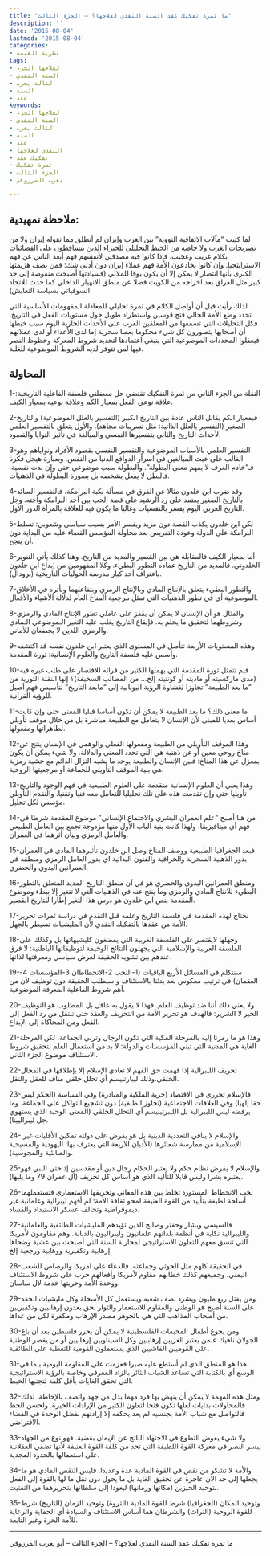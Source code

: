 ```yaml
---
title: "ما ثمرة تفكيك عقد السنة النقدي لعلاجها؟ – الجزء الثالث"
description: ''
date: '2015-08-04'
lastmod: '2015-08-04'
categories:
- نظرية القيمة
tags:
- لعلاجها الجزء
- السنة النقدي
- الثالث يعرب
- السنة
- عقد
keywords:
- لعلاجها الجزء
- السنة النقدي
- الثالث يعرب
- السنة
- عقد
- النقدي لعلاجها
- تفكيك عقد
- ثمرة تفكيك
- الجزء الثالث
- يعرب المرزوقي

---
```

## **ملاحظة تمهيدية:**

لما كتبت “مآلات الاتفاقية النووية” بين الغرب وإيران لم أنطلق مما تقوله إيران ولا من تصريحات الغرب ولا خاصة من الخبط التحليلي للخبراء الذين يتساقطون على الفضائيات بكلام غريب وعجيب. فإذا كانوا فيه مصدقين لأنفسهم فهم أبعد الناس عن فهم الاسترايتجيا. وإن كانوا يخادعون الأمة فهم عملاء إيران دون أدنى شك: فمن يصف هزيمتها الكبرى بأنها انتصار لا يمكن إلا أن يكون بوقا للملالي (فسيادتها أصبحت منقوصة إلى حد كبير مثل العراق بعد اخراجه من الكويت فضلا عن منطق الانهيار الداخلي كما حدث للاتحاد السوفياتي بسياسة التعايش).

لذلك رأيت قبل أن أواصل الكلام في ثمرة تحليلي للمعادلة المفهومات الأساسية التي تحدد وضع الأمة الحالي فتح قوسين واستطراد طويل حول مستويات الفعل في التاريخ. فكل التحليلات التي تسمعها من المعلقين العرب على الأحداث الجارية اليوم سبب خبطها أن أصحابها يتصورون كل شيء محكوما بعصا سحرية إما لدى الأعداء أو لدى عملائهم فيغفلوا المحددات الموضوعية التي ينبغي اعتمادها لتحديد شروط المعركة وحظوظ النصر فيها لمن تتوفر لديه الشروط الموضوعية للغلبة.

## **المحاولة**

1-النقلة من الجزء الثاني من ثمرة التفكيك تقتضي حل معضلتي فلسفة الفاعلية التاريخية: علاقة نوعي الفعل بمعيار الكم وعلاقة نوعيه بمعيار الكيف.

2-فبمعيار الكم يقابل الناس عادة بين التاريخ الكبير (التفسير بالعلل الموضوعية) والتاريخ الصغير (التفسير بالعلل الذاتية: مثل تسريبات مجاهد). والأول يتعلق بالتفسير العلمي لأحداث التاريخ والثاني بتفسيرها النفسي والمبالغة في تأثير النوايا والقصود.

3-التفسير العلمي بالأسباب الموضوعية والتفسير النفسي بقصود الأفراد ونواياهم وهو الغالب على عبث المبالغين في اسرار الدوافع الدنيا من النفس. وبعبارة هيجل فكرة فـ“خادم الغرف لا يفهم معنى البطولة“. والبطولة سبب موضوعي حتى وإن بدت نفسية. فالبطل لا يفعل بشخصه بل بصورة البطولة في الذهنيات.

4-وقد ضرب ابن خلدون مثالا عن الفرق في مسألة نكبة البرامكة. فالتفسير السائد بالتاريخ الصغير يعتمد على رد الرشيد على قصة الحب بين أحد البرامكة واخته. وجل التاريخ العربي اليوم يفسر بالنفسيات وغالبا ما يكون فيه للعلاقة بالمرأة الدور الأول.

5-لكن ابن خلدون يكذب القصة دون مزيد ويفسر الأمر بسبب سياسي وشعوبي: تسلط البرامكة على الدولة وعودة التفريس بعد محاولة المؤسس القضاء عليه من البداية دون أن ينجح.

6-أما بمعيار الكيف فالمقابلة هي بين القصير والمديد من التاريخ. وهنا كذلك يأتي التنوير الخلدوني. فالمديد من التاريخ عماده التطور البطيء. وكلا المفهومين من إبداع ابن خلدون باعتراف أحد كبار مدرسة الحوليات التاريخية (برودال).

7-والتطور البطيء يتعلق بالإنتاج المادي وبالإنتاج الرمزي وبتفاعلهما وبأثره في الأخلاق الموضوعية أي في تطور الذهنيات التي تمثل مرجعية المناخ العام لدلالة الأشياء والأفعال.

8-والمثال هو أن الإنسان لا يمكن أن يقفز على عاملي تطور الإنتاح المادي والرمزي وشروطهما لتحقيق ما يحلم به. فإيقاع التاريخ يغلب عليه التغير الـموضوعي الـمادي والرمزي اللذين لا يخضعان للأماني.

9-وهذه المستويات الأربعة تتأصل في المستوى الذي يعتبر ابن خلدون نفسه قد اكتشفه وأسس عليه فلسفة التاريخ والعلوم الإنسانية: ثورة المقدمة.

10-فيم تتمثل ثورة المقدمة التي يهملها الكثير من قرائه للاقتصار على طلب غيره فيه (مدى ماركسيته أو ماديته أو كونتيته إلخ… من المطالب السخيفة)؟ إنها النقلة الثورية من “ما بعد الطبيعة” تجاوزا لغشاوة الرؤية اليونانية إلى “مابعد التاريخ” لتأسيس فهم أصيل للرؤية القرآنية.

11-ما معنى ذلك؟ ما بعد الطبيعة لا يمكن أن تكون أساسا قبليا للمعنى حتى وإن كانت أساس بعديا للمبنى لأن الإنسان لا يتعامل مع الطبيعة مباشرة بل من خلال موقف تأويلي لظاهراتها ومفعولها.

12-وهذا الموقف التأويلي من الطبيعة ومفعولها الفعلي والوهمي في الإنسان ينتج عن مناخ روحي معين أو عن ذهنية هي التي تحدد المعنى والدلالة. ولا شيء يمكن أن يكون بمعزل عن هذا المناخ: فبين الإنسان والطبيعة يوجد ما يشبه النزال الدائم مع حشية رمزية هي بنية الموقف التأويلي للجماعة أو مرجعيتها الروحية.

13-وهذا يعني أن العلوم الإنسانية متقدمة على العلوم الطبيعية في فهم الوجود والتاريخ تأويليا حتى وإن تقدمت هذه على تلك تحليليا للتعامل معه فنيا وتقنيا. والتقدم التأويلي مؤسس لكل تحليل.

14-من هنا أصبح “علم العمران البشري والاجتماع الإنساني” موضوع المقدمة شرطا في فهم أي ميتافيزيقا. ولهذا كانت بنية الباب الأول منها مزدوجة تجمع بين العامل الطبيعي والعامل الرمزي وبيان أثرهما في العمران.

15-فبعد الجغرافيا الطبيعية ووصف المناخ وصل ابن خلدون تأثيرهما المادي في العمران بدور الذهنية السحرية والخرافية والفنون البدائية اي بدور العامل الرمزي ومنطقه في العمرانين البدوي والحضري.

16-ومنطق العمرانين البدوي والحضري هو في آن منطق التاريخ المديد المتعلق بالتطور البطيء للانتاج المادي والرمزي وما ينتج عنه في الذهنيات التي لا تتغير إلا ببطء وموضوع المقدمة بنص ابن خلدون هو درس هذا التغير إطارا للتاريخ القصير.

17-نحتاج لهذه المقدمة في فلسفة التاريخ وعلمه قبل التقدم في دراسة ثمرات تحرير الأمة من عقدها بالتفكيك النقدي لأن المليشيات تسيطر بالجهل.

18-وجهلها لايقتصر على الفلسفة الغربية التي يمضغون كليشيهاتها بل وكذلك على الفلسفة العربية والإسلامية التي يجهلون النتائج الوخيمة لتوظيفاتها الباطنية: لا فرق عندهم بين تشويه الحقيقة لغرض سياسي ومعرفتها لذاتها.

19-سنتكلم في المسائل الأربع الباقيات (1-النخب 2-الانحطاطان 3-المؤسسات 4-العقمان) في ترتيب معكوس بعد بدئنا بالاستئناف و سنطلب الحقيقة دون توظيف لأن من أهم شروط الفاعلية المعرفة الموضوعية.

20-ولا يعني ذلك أننا ضد توظيف العلم. فهذا لا يقول به عاقل بل المطلوب هو التوظيف الخير لا الشرير: فالهدف هو تحرير الأمة من التحريف والعقد حتى تنتقل من رد الفعل إلى الفعل ومن المحاكاة إلى الإبداع.

21-وهذا هو ما رمزنا إليه بالمرحلة المكية التي تكون الرجال وتربي الجماعة. لكن المرحلة الغاية هي المدنية التي تبني المؤسسات والدولة: لا بد من استعمال العلم لتحقيق شروط الاستئناف موضوع الجزء الثاني.

22-تحريف الليبرالية إذا فهمت حق الفهم لا تعادي الإسلام إلا بإطلاقها في المجال الخلقي.وذلك ليبارتنيسم أي تحلل خلقي مناف للعقل والنقل.

23-فالإسلام تحرري في الاقتصاد (حرية الملكية والمبادرة) وفي السياسة (الحكم ليس حقا إلهيا) وفي العلاقات الاجتماعية (تجاوز الطبقية) دون تشجيع التواكل على الجماعة. وما يرفضه ليس الليبرالية بل الليبرتينيسم أي التحلل الخلقي (المعنى الوحيد الذي يستهوي جل ليبراليينا).

24- والإسلام لا ينافي التعددية الدينية بل هو يفرض على دولته تمكين الأقليات غير الإسلامية من ممارسة شعائرها (الأديان الاربعة التي يعترف بها: اليهودية والمسيحية والصابئية والمجوسية).

25-والإسلام لا يفرض نظام حكم ولا يعتبر الحكام رجال دين أو مقدسين إذ حتى النبي فهو يعتبره بشرا وليس قابلا للتأليه الذي هو أساس كل تحريف (آل عمران 79 وما يليها).

26-نخب الانحطاط المستورد تخلط بين هذه المعاني وتحريفها الاستعماري فتستعملهما أسلحة لطيفة بتأييد من القوة العنيفة لمحو ثقافة الأمة: لم أفهم ليبرالية وعلمانية غير ديموقراطية وتحالف عسكر الاستبداد والفساد.

27-فالسيسي وبشار وحفتر وصالح الذين تؤيدهم المليشيات الطائفية والعلمانية والليبرالية نكاية في أنظمة بلدانهم علمانيون وليبراليون بالدبابة. وهم مقاومون لأمريكا التي تنسق معهم التعاون الاستراتيجي لمحاربة السنة التي أصبحت بين عشية وضحاها إرهابية وتكفيرية ووهابية ورجعية إلخ.

28-في الحقيقة كلهم مثل الحوثي وجماعته. فالدعاء على امريكا والرصاص للشعب اليمني. وجميعهم كذلك خطابهم مقاوم لأمريكا وأفعالهم حرب على شروط الاستئناف ووحدة الأمة وحريتها خدمة لآل ساسان.

29-ومن يقتل ربع مليون ويشرد نصف شعبه ويستعمل كل الأسحلة وكل مليشيات الحقد على السنة أصبح هو الوطني والمقاوم للاستعمار والثوار بحق يعدون إرهابيين وتكفيريين من أصحاب المذاهب التي هي بالجوهر مصدر الإرهاب ومكفرة لكل من عداها.

30-ومن يجوع أطفال المخيمات الفلسطينية لا يمكن أن يحرر فلسطين بعد أن باع الجولان ناهيك عـمن يعتبر الغزيين إرهابيين وكل السيناويين إرهابيين أو من يقصر الوطنية على القوميين الفاشيين الذي يستعملون القومية للتغطية على الطائفية.

31-هذا هو المنطق الذي لم أستطع عليه صبرا فعزمت على المقاومة اليومية بـما في الوسع أي بالكتابة التي تساعد الشباب الثائر بالزاد المعرفي وخاصة بالرؤية الاستراتيجية التي تحقق الغايات بأقل كلفة لتجنبها الخبط.

32-ومثل هذه المهمة لا يمكن أن ينهض بها فرد مهما بذل من جهد واتصف بالإحاطة. لذلك فالمحاولات بدايات لعلها تكون فتحا لتعاون الكثير من الإرادات الخيرة. ولحسن الحظ فالتواصل مع شباب الأمة بجنسيه لم يعد يحكمه إلا إرادتهم بفضل الوحدة في الفضاء الافتراضي.

33-ولا شيء يعوض التطوع في الاجتهاد الناتج عن الإيمان بقضية. فهو نوع من الجهاد ييسر النصر في معركة القوة اللطيفة التي تحد من كلفة القوة العنيفة لأنها تضفي العقلانية على استعمالها بالحدود المجدية.

34-والأمة لا تشكو من نقص في القوة المادية عدة وعديدا. فليس النقص المادي هو ما يجعلها إلى حد الآن عاجزة عن تحقيق الغاية بل ما يحول دون نقل ما لها بالقوة إلى الفعل بتوحيد الحيزين (مكانها وزمانها) ليعودا إلى سلطانها بتحريرهما من التفتيت.

35-وتوحيد المكان (الجغرافيا) شرط للقوة المادية (الثروة) وتوحيد الزمان (التاريخ) شرط للقوة الروحية (التراث) والشرطان هما أساس الاستئناف والسيادة أي الحماية والرعاية للأمة الحرة وغير التابعة.

---

ما ثمرة تفكيك عقد السنة النقدي لعلاجها؟ – الجزء الثالث – أبو يعرب المرزوقي

###